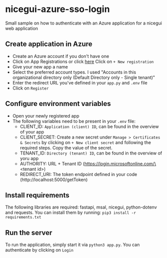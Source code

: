 # nicegui-azure-sso-login
Small sample on how to authenticate with an Azure application for a nicegui web application

## Create application in Azure
- Create an Azure account if you don't have one
- Click on App Registrations or click [here](https://portal.azure.com/#view/Microsoft_AAD_RegisteredApps/ApplicationsListBlade)
Click on `+ New registration`
- Give your new app a name
- Select the preferred account types. I used "Accounts in this organizational directory only (Default Directory only - Single tenant)"
- Enter the redirect URL you've defined in your `app.py` and `.env` file
- Click on `Register`

## Configure environment variables
- Open your newly registered app
- The following variables need to be present in your `.env` file:
    - CLIENT_ID: `Application (client) ID`, can be found in the overview of your app
    - CLIENT_SECRET: Create a new secret under `Manage > Certificates & Secrets` by clicking on  `+ New client secret` and following the required steps. Copy the value of the secret.
    - TENANT_ID: `Directory (tenant) ID`, can be found in the overview of yoru app
    - AUTHORITY: URL + Tenant ID (https://login.microsoftonline.com/\<tenant id\>)
    - REDIRECT_URI: The token endpoint defined in your code (http://localhost:5000/getToken)

## Install requirements
The following libraries are required: fastapi, msal, nicegui, python-dotenv and requests. You can install them by running: `pip3 install -r requirements.txt`

## Run the server
To run the application, simply start it via `python3 app.py`. You can authenticate by clicking on `Login`

